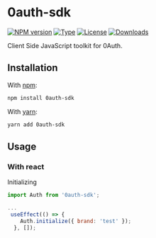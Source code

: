 


# 0auth-sdk

[![NPM version](https://img.shields.io/npm/v/0auth-sdk)](https://www.npmjs.com/package/0auth-sdk)
[![Type](https://img.shields.io/npm/types/0auth-sdk)](https://www.npmjs.com/package/0auth-sdk)
[![License](https://img.shields.io/npm/l/0auth-sdk)](https://www.npmjs.com/package/0auth-sdk)
[![Downloads](https://img.shields.io/npm/dm/0auth-sdk)](https://www.npmjs.com/package/0auth-sdk)

Client Side JavaScript toolkit for 0Auth.

## Installation

With [npm](https://www.npmjs.com/):

```bash
npm install 0auth-sdk
```

With [yarn](https://yarnpkg.com/):

```bash
yarn add 0auth-sdk
```

## Usage

### With react

Initializing 

```js
import Auth from '0auth-sdk';

...
 useEffect(() => {
    Auth.initialize({ brand: 'test' });
  }, []);
```


